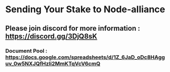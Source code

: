 # Sending Your Stake to Node-alliance

## Please join discord for more information : https://discord.gg/3DjQ8sK

### Document Pool : https://docs.google.com/spreadsheets/d/1Z_6JaD_oDc8HAgguv_0w5NXJQfHzli2MmKTqVcV6cmQ

